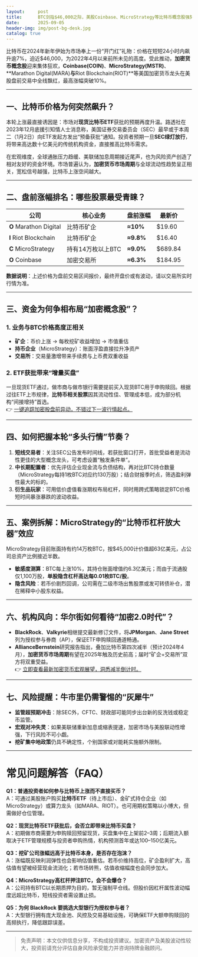 ```yaml
---
layout:     post
title:      BTC剑指$46,000之际，美股Coinbase、MicroStrategy等比特币概念股强势拉升
date:       2025-09-05
header-img: img/post-bg-desk.jpg
catalog: true
---
```


比特币在2024年新年伊始为市场奉上一份“开门红”礼物：价格在短短24小时内飙升逾7%，迫近$46,000，为2022年4月以来前所未见的高度。受此推动，**加密货币概念股**迎来集体狂欢，**Coinbase(COIN)**、**MicroStrategy(MSTR)**、**Marathon Digital(MARA)**与**Riot Blockchain(RIOT)**等美国加密货币龙头在美股盘前交易中全线飘红，最高涨幅突破10%。

---

## 一、比特币价格为何突然飙升？

本轮上涨最直接诱因是：市场对**现货比特币ETF**获批的预期再度升温。路透社在2023年12月底援引知情人士消息称，美国证券交易委员会（SEC）最早或于本周二（1月2日）向ETF发起方发出“预备获批”通知。投资者预期一旦**SEC绿灯放行**，将带来高达数十亿美元的传统机构资金，直接推高比特币需求。

在宏观维度，全球通胀压力趋缓、美联储加息周期接近尾声，也为风险资产创造了相对友好的资金环境。市场普遍认为，**加密货币市场周期**与全球流动性趋势呈正相关，宽松信号越强，比特币上涨空间越大。

---

## 二、盘前涨幅排名：哪些股票最受青睐？

| 公司 | 核心业务 | 盘前涨幅 | 最新价 |
| --- | --- | --- | --- |
| **O** Marathon Digital | 比特币矿企 | **≈10%** | $19.60 |
| **I** Riot Blockchain | 比特币矿企 | **≈9.8%** | $16.40 |
| **C** MicroStrategy | 持有14万枚以上BTC | **≈9.0%** | $689.84 |
| **O** Coinbase | 加密交易所 | **≈6.3%** | $184.95 |

**数据说明**：上述价格为盘前交易区间报价，最终开盘价或有波动，请以交易所实时行情为准。

---

## 三、资金为何争相布局“加密概念股”？

### 1. 业务与BTC价格高度正相关  
- **矿企**：币价上涨 → 每枚挖矿收益增加 → 市值重估  
- **持币企业**（MicroStrategy）：账面浮盈直接拉升净资产  
- **交易所**：交易量激增带来手续费与上币费双重收益  

### 2. ETF获批带来“增量买盘”  
一旦现货ETF通过，做市商与做市银行需要提前买入现货BTC用于申购赎回。根据过往ETF上市规律，**比特币相关股票**因其流动性佳、管理成本低，成为部分机构“间接增持”首选。  
👉 [一键追踪加密股盘前异动，不错过下一波行情起点。](https://okxdog.com/)

---

## 四、如何把握本轮“多头行情”节奏？

1. **短线交易者**：关注SEC公告发布时间线，若获批窗口打开，首批受益者是流动性更佳的大型概念龙头，可考虑设置“触发条件单”。  
2. **中长期配置者**：优先评估企业现金流与负债结构，再对比BTC持仓数量（MicroStrategy每持1枚BTC对应约130万股）；结合财报季时点，筛选盈利弹性最大的标的。  
3. **衍生品玩家**：可用低价虚值看涨期权布局杠杆，同时用跨式策略锁定BTC价格短时间暴涨暴跌的波动收益。

---

## 五、案例拆解：MicroStrategy的“比特币杠杆放大器”效应

MicroStrategy目前账面持有约14万枚BTC，按$45,000计价值超63亿美元，占公司总资产比例接近半数。  
- **敏感度测算**：BTC每上涨10%，其持仓账面增值约6.3亿美元；而由于流通股仅1,100万股，**单股隐含杠杆高达每0.01枚BTC/股**。  
- **隐含风险**：若币价剧烈回调，公司需在二级市场出售股票或发可转债补仓，潜在稀释中小股东权益。

---

## 六、机构风向：华尔街如何看待“加密2.0时代”？

- **BlackRock**、**Valkyrie**相继提交最新修订文件，将**JPMorgan**、**Jane Street**列为授权参与券商（AP），保证ETF申购赎回通道畅通。  
- **AllianceBernstein**研究报告指出，叠加比特币第四次减半（预计2024年4月），**加密货币市场周期**有望在2025年触及历史前高；届时“矿企+交易所”双方将双重受益。  
👉 [立即查看最新加密货币宏观展望，洞悉减半倒计时。](https://okxdog.com/)

---

## 七、风险提醒：牛市里仍需警惕的“灰犀牛”

- **监管超预期冲击**：除SEC外，CFTC、财政部可能同步出台新的反洗钱或稳定币监管。  
- **宏观对冲失灵**：如果美联储重新加息或缩表提速，加密市场与美股联动性增强，下行风险不可小觑。  
- **挖矿集中地政策**仍具不确定性，个别国家或对能耗实施额外限制。

---

# 常见问题解答（FAQ）

**Q1：普通投资者如何参与比特币上涨而不直接买币？**  
A：可通过美股账户购买**比特币ETF**（待上市后）、金矿式持仓企业（如MicroStrategy）或算力龙头（如MARA、RIOT）。也可用期权策略以小博大，但需做好仓位管理。

**Q2：现货比特币ETF获批后，会否立即带来比特币买盘？**  
A：初期做市商需要为申购赎回预留现货，买盘集中在上架前2–3周；后期流入额取决于ETF管理规模与投资者申购热情，机构预测首年或达100–150亿美元。

**Q3：挖矿公司涨幅远高于比特币本身，是否存在泡沫？**  
A：涨幅既反映利润弹性也会影响估值重估。若币价维持高位，矿企盈利扩大，高估值有望被经营现金流消化；若市场转熊，估值收缩幅度也会同步加大。

**Q4：MicroStrategy高杠杆押注BTC，会不会爆仓？**  
A：公司持有BTC以长期质押为目的，暂无强制平仓线。但股价因杠杆属性波动幅度远超比特币，短线投资者需设置止损。

**Q5：为何 BlackRock 要挑选大型银行为授权参与者？**  
A：大型银行拥有庞大现金池、风控及交易基础设施，可确保ETF大额申购赎回的高频执行，降低跟踪误差。

---

> 免责声明：本文仅供信息分享，不构成投资建议。加密资产及美股波动性较大，投资前请充分评估自身风险承受能力并咨询持牌金融顾问。
